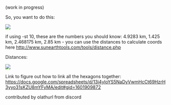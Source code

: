 (work in progress)

So, you want to do this:

![](http://i.imgur.com/soznlqc.png)

 if using -st 10, these are the numbers you should know: 4.9283 km, 1.425 km, 2.468175 km, 2.85 km - you can use the distances to calculate coords here http://www.sunearthtools.com/tools/distance.php

Distances:

![](http://i.imgur.com/ZHSo3GN.png)

Link to figure out how to link all the hexagons together: https://docs.google.com/spreadsheets/d/13i4yloYS5NaDyVwmHcCt69HzrH3yyo31sKZU8mYFyMA/edit#gid=1601909872

contributed by olathurl from discord